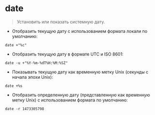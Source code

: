 # date

> Установить или показать системную дату.

- Отобразить текущую дату с использованием формата локали по умолчанию:

`date +"%c"`

- Отобразить текущую дату в формате UTC и ISO 8601:

`date -u +"%Y-%m-%dT%H:%M:%SZ"`

- Показывать текущую дату как временную метку Unix (секунды с начала эпохи Unix):

`date +%s`

- Отобразить определенную дату (представленную как временную метку Unix) с использованием формата по умолчанию:

`date -r 1473305798`
